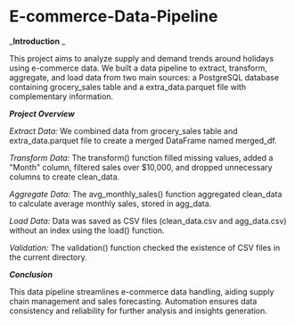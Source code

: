 # E-commerce-Data-Pipeline

_**Introduction** _

This project aims to analyze supply and demand trends around holidays using e-commerce data. We built a data pipeline to extract, transform, aggregate, and load data from two main sources: a PostgreSQL database containing grocery_sales table and a extra_data.parquet file with complementary information.

_**Project Overview**_

_Extract Data:_ We combined data from grocery_sales table and extra_data.parquet file to create a merged DataFrame named merged_df.

_Transform Data:_ The transform() function filled missing values, added a "Month" column, filtered sales over $10,000, and dropped unnecessary columns to create clean_data.

_Aggregate Data:_ The avg_monthly_sales() function aggregated clean_data to calculate average monthly sales, stored in agg_data.

_Load Data:_ Data was saved as CSV files (clean_data.csv and agg_data.csv) without an index using the load() function.

_Validation:_ The validation() function checked the existence of CSV files in the current directory.

_**Conclusion**_

This data pipeline streamlines e-commerce data handling, aiding supply chain management and sales forecasting. Automation ensures data consistency and reliability for further analysis and insights generation.

